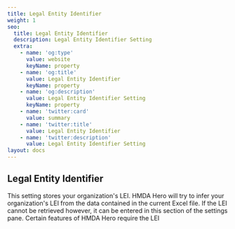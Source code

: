 ```yaml
---
title: Legal Entity Identifier
weight: 1
seo:
  title: Legal Entity Identifier
  description: Legal Entity Identifier Setting
  extra:
    - name: 'og:type'
      value: website
      keyName: property
    - name: 'og:title'
      value: Legal Entity Identifier
      keyName: property
    - name: 'og:description'
      value: Legal Entity Identifier Setting
      keyName: property
    - name: 'twitter:card'
      value: summary
    - name: 'twitter:title'
      value: Legal Entity Identifier
    - name: 'twitter:description'
      value: Legal Entity Identifier Setting
layout: docs
---
```

## Legal Entity Identifier

This setting stores your organization's LEI. HMDA Hero will try to infer your organization's LEI from the data contained in the current Excel file. If the LEI cannot be retrieved however, it can be entered in this section of the settings pane. Certain features of HMDA Hero require the LEI
